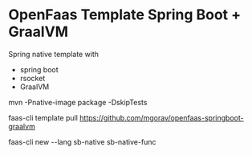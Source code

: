 # OpenFaas Template Spring Boot + GraalVM

Spring native template with
- spring boot
- rsocket
- GraalVM


mvn -Pnative-image package  -DskipTests

faas-cli template pull https://github.com/mgorav/openfaas-springboot-graalvm

faas-cli new --lang sb-native  sb-native-func


